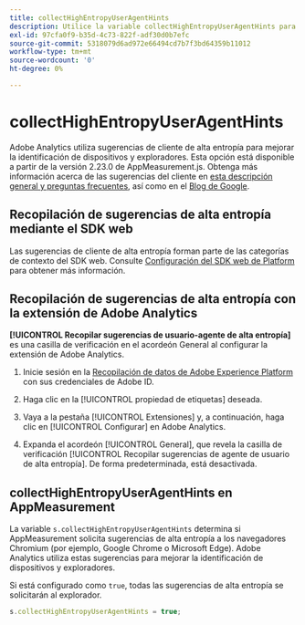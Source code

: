 ```yaml
---
title: collectHighEntropyUserAgentHints
description: Utilice la variable collectHighEntropyUserAgentHints para determinar si Adobe solicitará sugerencias de alta entropía a los exploradores Chromium (por ejemplo, Google Chrome y Microsoft Edge).
exl-id: 97cfa0f9-b35d-4c73-822f-adf30d0b7efc
source-git-commit: 5318079d6ad972e66494cd7b7f3bd64359b11012
workflow-type: tm+mt
source-wordcount: '0'
ht-degree: 0%

---
```


# collectHighEntropyUserAgentHints

Adobe Analytics utiliza sugerencias de cliente de alta entropía para mejorar la identificación de dispositivos y exploradores. Esta opción está disponible a partir de la versión 2.23.0 de AppMeasurement.js. Obtenga más información acerca de las sugerencias del cliente en [esta descripción general y preguntas frecuentes](/help/technotes/client-hints.md), así como en el [Blog de Google](https://web.dev/user-agent-client-hints/).

## Recopilación de sugerencias de alta entropía mediante el SDK web

Las sugerencias de cliente de alta entropía forman parte de las categorías de contexto del SDK web. Consulte [Configuración del SDK web de Platform](https://experienceleague.adobe.com/docs/experience-platform/edge/fundamentals/configuring-the-sdk.html?lang=es) para obtener más información.

## Recopilación de sugerencias de alta entropía con la extensión de Adobe Analytics

**[!UICONTROL Recopilar sugerencias de usuario-agente de alta entropía]** es una casilla de verificación en el acordeón General al configurar la extensión de Adobe Analytics.

1. Inicie sesión en la [Recopilación de datos de Adobe Experience Platform](https://experience.adobe.com/#/@adobepm/data-collection) con sus credenciales de Adobe ID.

1. Haga clic en la [!UICONTROL propiedad de etiquetas] deseada.

1. Vaya a la pestaña [!UICONTROL Extensiones] y, a continuación, haga clic en [!UICONTROL Configurar] en Adobe Analytics.

1. Expanda el acordeón [!UICONTROL General], que revela la casilla de verificación [!UICONTROL Recopilar sugerencias de agente de usuario de alta entropía]. De forma predeterminada, está desactivada.

## collectHighEntropyUserAgentHints en AppMeasurement

La variable `s.collectHighEntropyUserAgentHints` determina si AppMeasurement solicita sugerencias de alta entropía a los navegadores Chromium (por ejemplo, Google Chrome o Microsoft Edge). Adobe Analytics utiliza estas sugerencias para mejorar la identificación de dispositivos y exploradores.

Si está configurado como `true`, todas las sugerencias de alta entropía se solicitarán al explorador.

```js
s.collectHighEntropyUserAgentHints = true;
```
